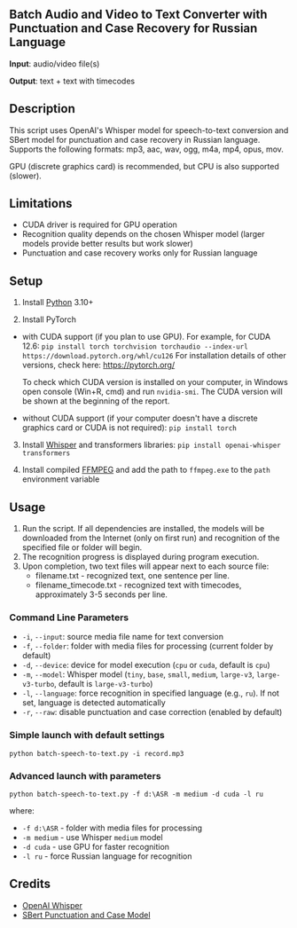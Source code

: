 ## Batch Audio and Video to Text Converter with Punctuation and Case Recovery for Russian Language

**Input**: audio/video file(s)

**Output**: text + text with timecodes

## Description

This script uses OpenAI's Whisper model for speech-to-text conversion and SBert model for punctuation and case recovery in Russian language. Supports the following formats: mp3, aac, wav, ogg, m4a, mp4, opus, mov.

GPU (discrete graphics card) is recommended, but CPU is also supported (slower).

## Limitations

- CUDA driver is required for GPU operation
- Recognition quality depends on the chosen Whisper model (larger models provide better results but work slower)
- Punctuation and case recovery works only for Russian language

## Setup

1. Install [Python](https://python.org) 3.10+

2. Install PyTorch
- with CUDA support (if you plan to use GPU). For example, for CUDA 12.6:
`pip install torch torchvision torchaudio --index-url https://download.pytorch.org/whl/cu126`
For installation details of other versions, check here: https://pytorch.org/

   To check which CUDA version is installed on your computer, in Windows open console (Win+R, cmd) and run `nvidia-smi`. The CUDA version will be shown at the beginning of the report.

- without CUDA support (if your computer doesn't have a discrete graphics card or CUDA is not required): `pip install torch`

3. Install [Whisper](https://github.com/openai/whisper) and transformers libraries: `pip install openai-whisper transformers`

4. Install compiled [FFMPEG](https://ffmpeg.org/download.html) and add the path to `ffmpeg.exe` to the `path` environment variable

## Usage

1. Run the script. If all dependencies are installed, the models will be downloaded from the Internet (only on first run) and recognition of the specified file or folder will begin.
2. The recognition progress is displayed during program execution.
3. Upon completion, two text files will appear next to each source file:
   - filename.txt - recognized text, one sentence per line.
   - filename_timecode.txt - recognized text with timecodes, approximately 3-5 seconds per line.

### Command Line Parameters

- `-i`, `--input`: source media file name for text conversion
- `-f`, `--folder`: folder with media files for processing (current folder by default)
- `-d`, `--device`: device for model execution (`cpu` or `cuda`, default is `cpu`)
- `-m`, `--model`: Whisper model (`tiny`, `base`, `small`, `medium`, `large-v3`, `large-v3-turbo`, default is `large-v3-turbo`)
- `-l`, `--language`: force recognition in specified language (e.g., `ru`). If not set, language is detected automatically
- `-r`, `--raw`: disable punctuation and case correction (enabled by default)

### Simple launch with default settings

`python batch-speech-to-text.py -i record.mp3`

### Advanced launch with parameters

`python batch-speech-to-text.py -f d:\ASR -m medium -d cuda -l ru`

where:
- `-f d:\ASR` - folder with media files for processing
- `-m medium` - use Whisper `medium` model
- `-d cuda` - use GPU for faster recognition
- `-l ru` - force Russian language for recognition

## Credits

- [OpenAI Whisper](https://github.com/openai/whisper)
- [SBert Punctuation and Case Model](https://huggingface.co/kontur-ai/sbert_punc_case_ru)